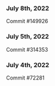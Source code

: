 ### July 8th, 2022

Commit #149926

### July 5th, 2022

Commit #314353


### July 4th, 2022

Commit #72281
